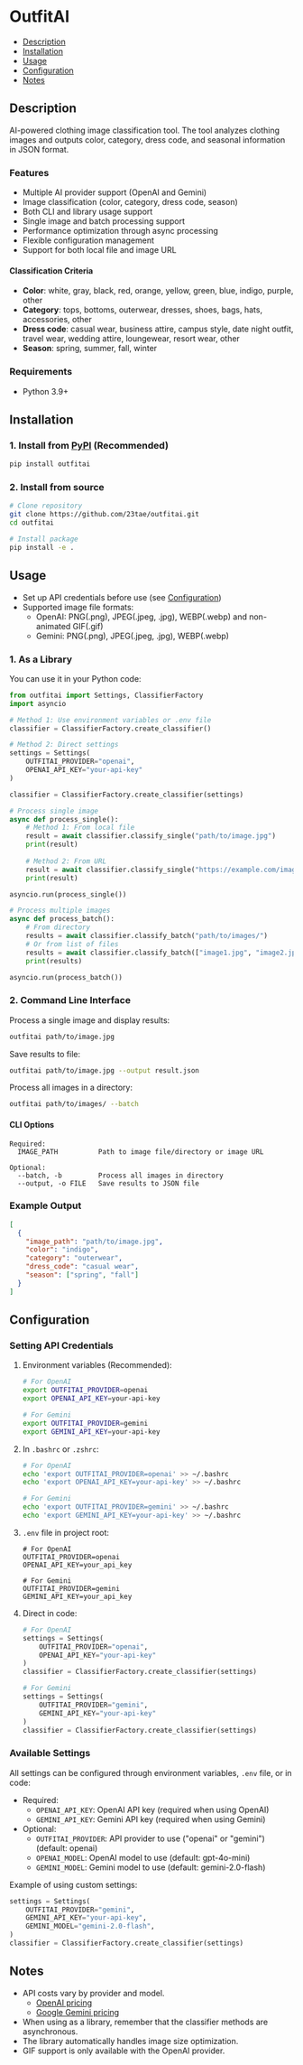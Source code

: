 # OutfitAI

- [Description](#description)
- [Installation](#installation)
- [Usage](#usage)
- [Configuration](#configuration)
- [Notes](#notes)

## Description

AI-powered clothing image classification tool. The tool analyzes clothing images and outputs color, category, dress code, and seasonal information in JSON format.

### Features

- Multiple AI provider support (OpenAI and Gemini)
- Image classification (color, category, dress code, season)
- Both CLI and library usage support
- Single image and batch processing support
- Performance optimization through async processing
- Flexible configuration management
- Support for both local file and image URL

#### Classification Criteria

- **Color**: white, gray, black, red, orange, yellow, green, blue, indigo, purple, other
- **Category**: tops, bottoms, outerwear, dresses, shoes, bags, hats, accessories, other
- **Dress code**: casual wear, business attire, campus style, date night outfit, travel wear, wedding attire, loungewear, resort wear, other
- **Season**: spring, summer, fall, winter

### Requirements

- Python 3.9+

## Installation

### 1. Install from [PyPI](https://pypi.org/project/outfitai/) (Recommended)

```bash
pip install outfitai
```

### 2. Install from source

```bash
# Clone repository
git clone https://github.com/23tae/outfitai.git
cd outfitai

# Install package
pip install -e .
```

## Usage

- Set up API credentials before use (see [Configuration](#configuration))
- Supported image file formats: 
  - OpenAI: PNG(.png), JPEG(.jpeg, .jpg), WEBP(.webp) and non-animated GIF(.gif)
  - Gemini: PNG(.png), JPEG(.jpeg, .jpg), WEBP(.webp)

### 1. As a Library

You can use it in your Python code:

```python
from outfitai import Settings, ClassifierFactory
import asyncio

# Method 1: Use environment variables or .env file
classifier = ClassifierFactory.create_classifier()

# Method 2: Direct settings
settings = Settings(
    OUTFITAI_PROVIDER="openai",
    OPENAI_API_KEY="your-api-key"
)

classifier = ClassifierFactory.create_classifier(settings)

# Process single image
async def process_single():
    # Method 1: From local file
    result = await classifier.classify_single("path/to/image.jpg")
    print(result)
    
    # Method 2: From URL
    result = await classifier.classify_single("https://example.com/image.jpg")
    print(result)

asyncio.run(process_single())

# Process multiple images
async def process_batch():
    # From directory
    results = await classifier.classify_batch("path/to/images/")
    # Or from list of files
    results = await classifier.classify_batch(["image1.jpg", "image2.jpg"])
    print(results)

asyncio.run(process_batch())
```

### 2. Command Line Interface

Process a single image and display results:
```bash
outfitai path/to/image.jpg
```

Save results to file:
```bash
outfitai path/to/image.jpg --output result.json
```

Process all images in a directory:
```bash
outfitai path/to/images/ --batch
```

#### CLI Options

```
Required:
  IMAGE_PATH          Path to image file/directory or image URL

Optional:
  --batch, -b         Process all images in directory
  --output, -o FILE   Save results to JSON file
```

### Example Output

```json
[
  {
    "image_path": "path/to/image.jpg",
    "color": "indigo",
    "category": "outerwear",
    "dress_code": "casual wear",
    "season": ["spring", "fall"]
  }
]
```

## Configuration

### Setting API Credentials

1. Environment variables (Recommended):
    ```bash
    # For OpenAI
    export OUTFITAI_PROVIDER=openai
    export OPENAI_API_KEY=your-api-key

    # For Gemini
    export OUTFITAI_PROVIDER=gemini
    export GEMINI_API_KEY=your-api-key
    ```

2. In `.bashrc` or `.zshrc`:
    ```bash
    # For OpenAI
    echo 'export OUTFITAI_PROVIDER=openai' >> ~/.bashrc
    echo 'export OPENAI_API_KEY=your-api-key' >> ~/.bashrc

    # For Gemini
    echo 'export OUTFITAI_PROVIDER=gemini' >> ~/.bashrc
    echo 'export GEMINI_API_KEY=your-api-key' >> ~/.bashrc
    ```

3. `.env` file in project root:
    ```
    # For OpenAI
    OUTFITAI_PROVIDER=openai
    OPENAI_API_KEY=your_api_key

    # For Gemini
    OUTFITAI_PROVIDER=gemini
    GEMINI_API_KEY=your_api_key
    ```

4. Direct in code:
    ```python
    # For OpenAI
    settings = Settings(
        OUTFITAI_PROVIDER="openai",
        OPENAI_API_KEY="your-api-key"
    )
    classifier = ClassifierFactory.create_classifier(settings)

    # For Gemini
    settings = Settings(
        OUTFITAI_PROVIDER="gemini",
        GEMINI_API_KEY="your-api-key"
    )
    classifier = ClassifierFactory.create_classifier(settings)
    ```

### Available Settings

All settings can be configured through environment variables, `.env` file, or in code:

- Required:
  - `OPENAI_API_KEY`: OpenAI API key (required when using OpenAI)
  - `GEMINI_API_KEY`: Gemini API key (required when using Gemini)
- Optional:
  - `OUTFITAI_PROVIDER`: API provider to use ("openai" or "gemini") (default: openai)
  - `OPENAI_MODEL`: OpenAI model to use (default: gpt-4o-mini)
  - `GEMINI_MODEL`: Gemini model to use (default: gemini-2.0-flash)

Example of using custom settings:
```python
settings = Settings(
    OUTFITAI_PROVIDER="gemini",
    GEMINI_API_KEY="your-api-key",
    GEMINI_MODEL="gemini-2.0-flash",
)
classifier = ClassifierFactory.create_classifier(settings)
```

## Notes

- API costs vary by provider and model.
  - [OpenAI pricing](https://platform.openai.com/docs/pricing)
  - [Google Gemini pricing](https://ai.google.dev/pricing)
- When using as a library, remember that the classifier methods are asynchronous.
- The library automatically handles image size optimization.
- GIF support is only available with the OpenAI provider.
